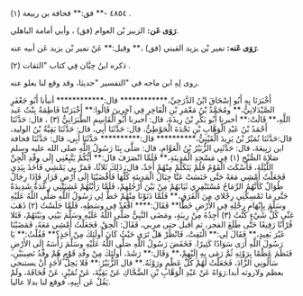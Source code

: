 ٤٨٥٤ -** فق:** قحافة بن ربيعة (١) .

**رَوَى عَن:** الزبير بْن العوام (فق) ، وأبي أمامة الباهلي.

**رَوَى عَنه:** نمير بْن يزيد القيني (فق) ،** وقيل:** عَنْ نمير بْن يزيد عَن أبيه عنه.

ذكره ابنُ حِبَّان فِي كتاب "الثقات (٢) .

روى لِهِ ابن ماجه في "التفسير "حديثا، وقد وقع لنا بعلو عنه.

أَخْبَرَنَا بِهِ أَبُو إِسْحَاقَ ابْنُ الدَّرَجِيِّ،************ قال:************ أنبأنا أَبُو جَعْفَرٍ الصَّيْدَلانِيُّ،** ومُحَمَّدُ بْنُ مَعْمَرِ بْنِ الْفَاخِرِ فِي آخِرِينَ قَالُوا:** أَخْبَرَتْنَا فَاطِمَةُ بِنْتُ عَبد اللَّهِ،** قَالَتْ:** أخبرنا أَبُو بَكْرِ بْنُ رِيذَةَ، قال: أخبرنا أَبُو الْقَاسِمِ الطَّبَرَانِيُّ (٣) ، قال: حَدَّثَنَا أَحْمَدُ بْنُ عَبْدِ الْوَهَّابِ بْنِ نَجْدَةَ الْحَوْطِيُّ، قال: حَدَّثَنَا أَبِي، قال: حَدَّثَنَا بَقِيَّةُ بْنُ الوليد، قال:حَدَّثَنَا نُمَيْرُ بْنُ يَزِيدَ الْقَيْنِيُّ،********** قال:********** حَدَّثَنَا أَبِي، قال: حَدَّثَنَا قحافة ابن رَبِيعَةَ، قال: حَدَّثَنِي الزُّبَيْرُ بْنُ الْعَوَّامِ، قال: صَلَّى بِنَا رَسُولُ اللَّهِ صلى الله عليه وسلم صَلاةَ الصُّبْحِ (١) فِي مَسْجِدِ الْمَدِينَةِ،** فَلَمَّا انْصَرَفَ قال:** أَيُّكُمْ يَتَّبِعُنِي إِلَى وفْدِ الْجِنِّ اللَّيْلَةَ، فَأَسْكَتَ الْقَوْمُ فَلَمْ يَتَكَلَّمْ مِنْهُمْ أَحَدٌ، قال: ذَلِكَ ثَلاثًا، فَمَرَّ بِي يَمْشِي فَأَخَذَ بِيَدِي فَجَعَلْتُ أَمْشِي مَعَهُ حَتَّى خَنَسَتْ عَنَّا جِبَالُ الْمَدِينَةِ كُلُّهَا فَأَفْضَيْنَا إِلَى أَرْضِ قَرَارٍ فَإِذَا رِجَالٌ طُوَالٌ كَأَنَّهُمُ الرِّمَاحُ مُسْتَنْفِرِي ثَيَابَهُمْ مِنْ بَيْنَ أَرْجُلِهِمْ، فَلَمَّا رَأَيْتُهُمْ غَشِيَتْنِي رِعْدَةٌ شَدِيدَةٌ حَتَّى مَا تَمْسِكْنِي رِجْلاي مِنَ الْفَرَقِ،** فَلَمَّا دَنَوْنَا مِنْهُمْ خَطَّ لِي رَسُولُ اللَّهِ صَلَّى اللَّهُ عَلَيْهِ وسَلَّمَ بِإِبْهَامِ رِجْلِهِ فِي الأَرْضِ خَطًّا** فَقَالَ:**** اقْعُدْ فِي وسَطِهِ، فَلَمَّا جَلَسْتُ (٢) ذَهَبَ عَنِّي كُلُّ شَيْءٍ كُنْتُ (٣) أَجِدُهُ مِنْ رِيبَةٍ، ومَضَى النَّبِيُّ صَلَّى اللَّهُ عَلَيْهِ وسَلَّمَ بَيْنِي وبَيْنَهُمْ، فَتَلا قُرْآنًا رَفِيعًا حَتَّى طَلَعَ الفجر، ثم أقبل حتى مربي، فَقَالَ: الْحِقْ. فَجَعَلْتُ أَمْشِي مَعَهُ، فَمَضَيْنَا غَيْرَ بَعِيدٍ،** فَقَالَ لِي:** الْتَفِتْ، فَانْظُرْ هَلْ تَرَى حَيْثُ كَانَ أُولَئِكَ مِنْ أَحَدٍ؟** فَقُلْتُ:** يَا رَسُولَ اللَّهِ أَرَى سَوَادًا كَثِيرًا. فَخَفَضَ رَسُولُ اللَّهِ صَلَّى اللَّهُ عَلَيْهِ وسَلَّمَ رَأْسَهُ إِلَى الأَرْضِ فَنَظَمَ عَظْمًا بِرَوْثِهِ ثُمَّ رَمَى بِهِ إِلَيْهِمْ،** وَقَال:** رَشَدَ، أُولَئِكَ مِنْ وفْدِ قَوْمٍ هُمْ وفْدُ نَصِيبَيْنِ، سَأَلُونِي الزَّادَ، فَجَعَلْتُ لَهُمْ كُلَّ عَظْمٍ ورَوْثَهُ.** قال الزُّبَيْرُ:** فَلا يَحِلُّ لأَحَدٍ أَنْ يستنجي بعظم ولاروثه أبدا.رَوَاهُ عَنْ عَبْدِ الْوَهَّابِ بْنِ الضَّحَّاكِ عَنْ بَقِيَّةَ، عَنْ نُمَيْرٍ، عَنْ قُحَافَةَ، ولَمْ يَقُلْ عَن أَبِيهِ، فوقع لنا بدلا عاليا.